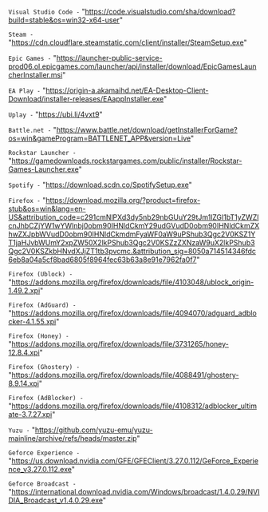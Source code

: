 `Visual Studio Code -` "https://code.visualstudio.com/sha/download?build=stable&os=win32-x64-user"

`Steam -` "https://cdn.cloudflare.steamstatic.com/client/installer/SteamSetup.exe"

`Epic Games -` "https://launcher-public-service-prod06.ol.epicgames.com/launcher/api/installer/download/EpicGamesLauncherInstaller.msi"

`EA Play -` "https://origin-a.akamaihd.net/EA-Desktop-Client-Download/installer-releases/EAappInstaller.exe"

`Uplay -` "https://ubi.li/4vxt9"

`Battle.net -` "https://www.battle.net/download/getInstallerForGame?os=win&gameProgram=BATTLENET_APP&version=Live"

`Rockstar Launcher -` "https://gamedownloads.rockstargames.com/public/installer/Rockstar-Games-Launcher.exe"

`Spotify -` "https://download.scdn.co/SpotifySetup.exe"

`Firefox -` "https://download.mozilla.org/?product=firefox-stub&os=win&lang=en-US&attribution_code=c291cmNlPXd3dy5nb29nbGUuY29tJm1lZGl1bT1yZWZlcnJhbCZjYW1wYWlnbj0obm90IHNldCkmY29udGVudD0obm90IHNldCkmZXhwZXJpbWVudD0obm90IHNldCkmdmFyaWF0aW9uPShub3Qgc2V0KSZ1YT1jaHJvbWUmY2xpZW50X2lkPShub3Qgc2V0KSZzZXNzaW9uX2lkPShub3Qgc2V0KSZkbHNvdXJjZT1tb3pvcmc.&attribution_sig=8050a714514346fdc6eb8a04a5cf8bad6805f8964fec63b63a8e91e7962fa0f7"

`Firefox (Ublock) -` "https://addons.mozilla.org/firefox/downloads/file/4103048/ublock_origin-1.49.2.xpi"

`Firefox (AdGuard) -` "https://addons.mozilla.org/firefox/downloads/file/4094070/adguard_adblocker-4.1.55.xpi"

`Firefox (Honey) -` "https://addons.mozilla.org/firefox/downloads/file/3731265/honey-12.8.4.xpi"

`Firefox (Ghostery) -` "https://addons.mozilla.org/firefox/downloads/file/4088491/ghostery-8.9.14.xpi"

`Firefox (AdBlocker) -` "https://addons.mozilla.org/firefox/downloads/file/4108312/adblocker_ultimate-3.7.27.xpi"

`Yuzu -` "https://github.com/yuzu-emu/yuzu-mainline/archive/refs/heads/master.zip"

`Geforce Experience -` "https://us.download.nvidia.com/GFE/GFEClient/3.27.0.112/GeForce_Experience_v3.27.0.112.exe"

`Geforce Broadcast -` "https://international.download.nvidia.com/Windows/broadcast/1.4.0.29/NVIDIA_Broadcast_v1.4.0.29.exe"

